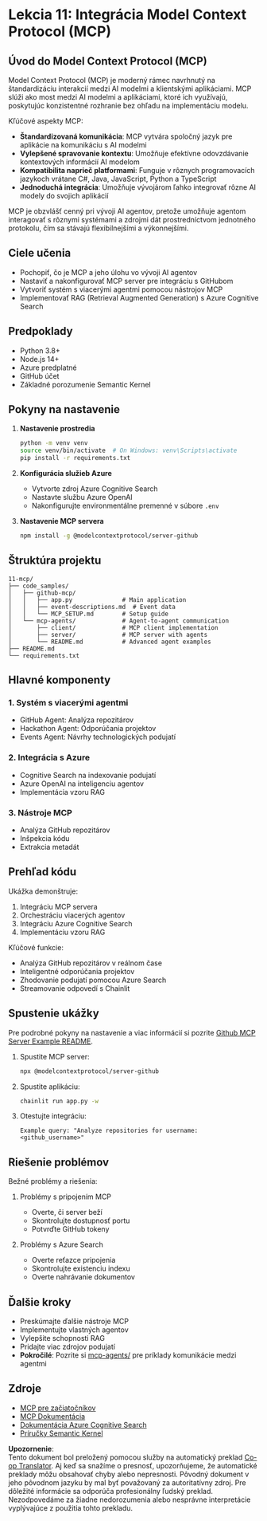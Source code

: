 <!--
CO_OP_TRANSLATOR_METADATA:
{
  "original_hash": "e255edb8423b34b4bba20263ef38f208",
  "translation_date": "2025-07-24T09:01:56+00:00",
  "source_file": "11-mcp/README.md",
  "language_code": "sk"
}
-->
# Lekcia 11: Integrácia Model Context Protocol (MCP)

## Úvod do Model Context Protocol (MCP)

Model Context Protocol (MCP) je moderný rámec navrhnutý na štandardizáciu interakcií medzi AI modelmi a klientskými aplikáciami. MCP slúži ako most medzi AI modelmi a aplikáciami, ktoré ich využívajú, poskytujúc konzistentné rozhranie bez ohľadu na implementáciu modelu.

Kľúčové aspekty MCP:

- **Štandardizovaná komunikácia**: MCP vytvára spoločný jazyk pre aplikácie na komunikáciu s AI modelmi
- **Vylepšené spravovanie kontextu**: Umožňuje efektívne odovzdávanie kontextových informácií AI modelom
- **Kompatibilita naprieč platformami**: Funguje v rôznych programovacích jazykoch vrátane C#, Java, JavaScript, Python a TypeScript
- **Jednoduchá integrácia**: Umožňuje vývojárom ľahko integrovať rôzne AI modely do svojich aplikácií

MCP je obzvlášť cenný pri vývoji AI agentov, pretože umožňuje agentom interagovať s rôznymi systémami a zdrojmi dát prostredníctvom jednotného protokolu, čím sa stávajú flexibilnejšími a výkonnejšími.

## Ciele učenia
- Pochopiť, čo je MCP a jeho úlohu vo vývoji AI agentov
- Nastaviť a nakonfigurovať MCP server pre integráciu s GitHubom
- Vytvoriť systém s viacerými agentmi pomocou nástrojov MCP
- Implementovať RAG (Retrieval Augmented Generation) s Azure Cognitive Search

## Predpoklady
- Python 3.8+
- Node.js 14+
- Azure predplatné
- GitHub účet
- Základné porozumenie Semantic Kernel

## Pokyny na nastavenie

1. **Nastavenie prostredia**
   ```bash
   python -m venv venv
   source venv/bin/activate  # On Windows: venv\Scripts\activate
   pip install -r requirements.txt
   ```

2. **Konfigurácia služieb Azure**
   - Vytvorte zdroj Azure Cognitive Search
   - Nastavte službu Azure OpenAI
   - Nakonfigurujte environmentálne premenné v súbore `.env`

3. **Nastavenie MCP servera**
   ```bash
   npm install -g @modelcontextprotocol/server-github
   ```

## Štruktúra projektu

```
11-mcp/
├── code_samples/
│   ├── github-mcp/
│   │   ├── app.py              # Main application
│   │   ├── event-descriptions.md  # Event data
│   │   └── MCP_SETUP.md        # Setup guide
│   └── mcp-agents/             # Agent-to-agent communication
│       ├── client/             # MCP client implementation
│       ├── server/             # MCP server with agents
│       └── README.md           # Advanced agent examples
├── README.md
└── requirements.txt
```

## Hlavné komponenty

### 1. Systém s viacerými agentmi
- GitHub Agent: Analýza repozitárov
- Hackathon Agent: Odporúčania projektov
- Events Agent: Návrhy technologických podujatí

### 2. Integrácia s Azure
- Cognitive Search na indexovanie podujatí
- Azure OpenAI na inteligenciu agentov
- Implementácia vzoru RAG

### 3. Nástroje MCP
- Analýza GitHub repozitárov
- Inšpekcia kódu
- Extrakcia metadát

## Prehľad kódu

Ukážka demonštruje:
1. Integráciu MCP servera
2. Orchestráciu viacerých agentov
3. Integráciu Azure Cognitive Search
4. Implementáciu vzoru RAG

Kľúčové funkcie:
- Analýza GitHub repozitárov v reálnom čase
- Inteligentné odporúčania projektov
- Zhodovanie podujatí pomocou Azure Search
- Streamovanie odpovedí s Chainlit

## Spustenie ukážky

Pre podrobné pokyny na nastavenie a viac informácií si pozrite [Github MCP Server Example README](./code_samples/github-mcp/README.md).

1. Spustite MCP server:
   ```bash
   npx @modelcontextprotocol/server-github
   ```

2. Spustite aplikáciu:
   ```bash
   chainlit run app.py -w
   ```

3. Otestujte integráciu:
   ```
   Example query: "Analyze repositories for username: <github_username>"
   ```

## Riešenie problémov

Bežné problémy a riešenia:
1. Problémy s pripojením MCP
   - Overte, či server beží
   - Skontrolujte dostupnosť portu
   - Potvrďte GitHub tokeny

2. Problémy s Azure Search
   - Overte reťazce pripojenia
   - Skontrolujte existenciu indexu
   - Overte nahrávanie dokumentov

## Ďalšie kroky
- Preskúmajte ďalšie nástroje MCP
- Implementujte vlastných agentov
- Vylepšite schopnosti RAG
- Pridajte viac zdrojov podujatí
- **Pokročilé**: Pozrite si [mcp-agents/](../../../11-mcp/code_samples/mcp-agents) pre príklady komunikácie medzi agentmi

## Zdroje
- [MCP pre začiatočníkov](https://aka.ms/mcp-for-beginners)  
- [MCP Dokumentácia](https://github.com/microsoft/semantic-kernel/tree/main/python/semantic-kernel/semantic_kernel/connectors/mcp)
- [Dokumentácia Azure Cognitive Search](https://learn.microsoft.com/azure/search/)
- [Príručky Semantic Kernel](https://learn.microsoft.com/semantic-kernel/)

**Upozornenie**:  
Tento dokument bol preložený pomocou služby na automatický preklad [Co-op Translator](https://github.com/Azure/co-op-translator). Aj keď sa snažíme o presnosť, upozorňujeme, že automatické preklady môžu obsahovať chyby alebo nepresnosti. Pôvodný dokument v jeho pôvodnom jazyku by mal byť považovaný za autoritatívny zdroj. Pre dôležité informácie sa odporúča profesionálny ľudský preklad. Nezodpovedáme za žiadne nedorozumenia alebo nesprávne interpretácie vyplývajúce z použitia tohto prekladu.